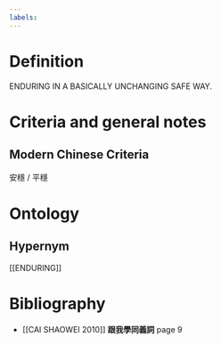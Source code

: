 ```yaml
---
labels: 
---
```


# Definition
ENDURING IN A BASICALLY UNCHANGING SAFE WAY.
# Criteria and general notes
## Modern Chinese Criteria
安穩 / 平穩
# Ontology

## Hypernym
[[ENDURING]]
# Bibliography
- [[CAI SHAOWEI 2010]]
**跟我學同義詞** page 9
